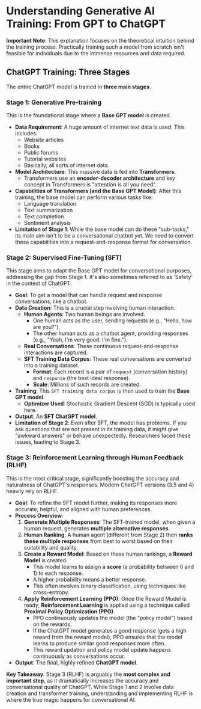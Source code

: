# Understanding Generative AI Training: From GPT to ChatGPT

**Important Note**: This explanation focuses on the theoretical intuition behind the training process. Practically training such a model from scratch isn't feasible for individuals due to the immense resources and data required.

## ChatGPT Training: Three Stages

The entire ChatGPT model is trained in **three main stages**.

### Stage 1: Generative Pre-training

This is the foundational stage where a **Base GPT model** is created.

*   **Data Requirement**: A huge amount of internet text data is used. This includes:
    *   Website articles
    *   Books
    *   Public forums
    *   Tutorial websites
    *   Basically, all sorts of internet data.
*   **Model Architecture**: This massive data is fed into **Transformers**.
    *   Transformers use an **encoder-decoder architecture** and key concept in Transformers is "attention is all you need".
*   **Capabilities of Transformers (and the Base GPT Model)**: After this training, the base model can perform various tasks like:
    *   Language translation
    *   Text summarization
    *   Text completion
    *   Sentiment analysis
*   **Limitation of Stage 1**: While the base model can do these "sub-tasks," its main aim isn't to be a conversational chatbot yet. We need to convert these capabilities into a request-and-response format for conversation.

### Stage 2: Supervised Fine-Tuning (SFT)

This stage aims to adapt the Base GPT model for conversational purposes, addressing the gap from Stage 1. It's also sometimes referred to as 'Safety' in the context of ChatGPT.

*   **Goal**: To get a model that can handle request and response conversations, like a chatbot.
*   **Data Creation**: This is a crucial step involving human interaction.
    *   **Human Agents**: Two human beings are involved.
        *   One human acts as the user, sending requests (e.g., "Hello, how are you?").
        *   The other human acts as a chatbot agent, providing responses (e.g., "Yeah, I'm very good. I'm fine.").
    *   **Real Conversations**: These continuous request-and-response interactions are captured.
    *   **SFT Training Data Corpus**: These real conversations are converted into a training dataset.
        *   **Format**: Each record is a pair of `request` (conversation history) and `response` (the best ideal response).
        *   **Scale**: Millions of such records are created.
*   **Training**: This `SFT training data corpus` is then used to train the **Base GPT model**.
    *   **Optimizer Used**: Stochastic Gradient Descent (SGD) is typically used here.
*   **Output**: An **SFT ChatGPT model**.
*   **Limitation of Stage 2**: Even after SFT, the model has problems. If you ask questions that are not present in its training data, it might give "awkward answers" or behave unexpectedly. Researchers faced these issues, leading to Stage 3.

### Stage 3: Reinforcement Learning through Human Feedback (RLHF)

This is the most critical stage, significantly boosting the accuracy and naturalness of ChatGPT's responses. Modern ChatGPT versions (3.5 and 4) heavily rely on RLHF.

*   **Goal**: To refine the SFT model further, making its responses more accurate, helpful, and aligned with human preferences.
*   **Process Overview**:
    1.  **Generate Multiple Responses**: The SFT-trained model, when given a human request, generates **multiple alternative responses**.
    2.  **Human Ranking**: A human agent (different from Stage 2) then **ranks these multiple responses** from best to worst based on their suitability and quality.
    3.  **Create a Reward Model**: Based on these human rankings, a **Reward Model** is created.
        *   This model learns to assign a **score** (a probability between 0 and 1) to each response.
        *   A higher probability means a better response.
        *   This often involves binary classification, using techniques like cross-entropy.
    4.  **Apply Reinforcement Learning (PPO)**: Once the Reward Model is ready, **Reinforcement Learning** is applied using a technique called **Proximal Policy Optimization (PPO)**.
        *   PPO continuously updates the model (the "policy model") based on the rewards.
        *   If the ChatGPT model generates a good response (gets a high reward from the reward model), PPO ensures that the model learns to produce similar good responses more often.
        *   This reward updation and policy model update happens continuously as conversations occur.
*   **Output**: The final, highly refined **ChatGPT model**.

**Key Takeaway**: Stage 3 (RLHF) is arguably the **most complex and important step**, as it dramatically increases the accuracy and conversational quality of ChatGPT. While Stage 1 and 2 involve data creation and transformer training, understanding and implementing RLHF is where the true magic happens for conversational AI.